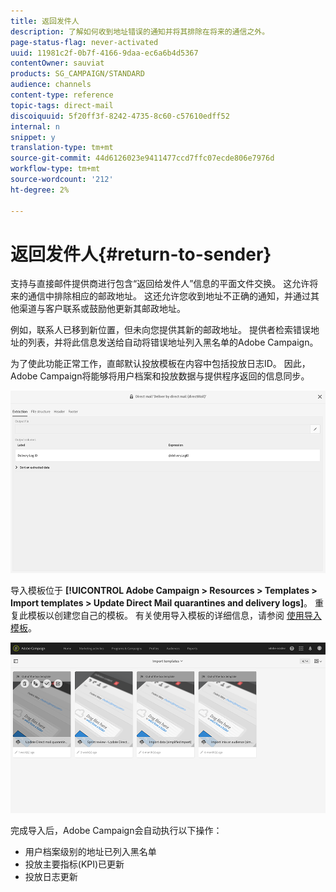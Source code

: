 ```yaml
---
title: 返回发件人
description: 了解如何收到地址错误的通知并将其排除在将来的通信之外。
page-status-flag: never-activated
uuid: 11981c2f-0b7f-4166-9daa-ec6a6b4d5367
contentOwner: sauviat
products: SG_CAMPAIGN/STANDARD
audience: channels
content-type: reference
topic-tags: direct-mail
discoiquuid: 5f20ff3f-8242-4735-8c60-c57610edff52
internal: n
snippet: y
translation-type: tm+mt
source-git-commit: 44d6126023e9411477ccd7ffc07ecde806e7976d
workflow-type: tm+mt
source-wordcount: '212'
ht-degree: 2%

---
```



# 返回发件人{#return-to-sender}

支持与直接邮件提供商进行包含“返回给发件人”信息的平面文件交换。 这允许将来的通信中排除相应的邮政地址。 这还允许您收到地址不正确的通知，并通过其他渠道与客户联系或鼓励他更新其邮政地址。

例如，联系人已移到新位置，但未向您提供其新的邮政地址。 提供者检索错误地址的列表，并将此信息发送给自动将错误地址列入黑名单的Adobe Campaign。

为了使此功能正常工作，直邮默认投放模板在内容中包括投放日志ID。 因此，Adobe Campaign将能够将用户档案和投放数据与提供程序返回的信息同步。

![](assets/direct_mail_return_sender_1.png)

导入模板位于 **[!UICONTROL Adobe Campaign > Resources > Templates > Import templates > Update Direct Mail quarantines and delivery logs]**。 重复此模板以创建您自己的模板。 有关使用导入模板的详细信息，请参阅 [使用导入模板](../../automating/using/importing-data-with-import-templates.md#setting-up-import-templates)。

![](assets/direct_mail_return_sender_2.png)

完成导入后，Adobe Campaign会自动执行以下操作：

* 用户档案级别的地址已列入黑名单
* 投放主要指标(KPI)已更新
* 投放日志更新

